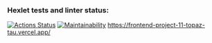 ### Hexlet tests and linter status:
[![Actions Status](https://github.com/ShaganKonstantin/frontend-project-11/actions/workflows/hexlet-check.yml/badge.svg)](https://github.com/ShaganKonstantin/frontend-project-11/actions)
[![Maintainability](https://api.codeclimate.com/v1/badges/7bcded4e108acd4f0941/maintainability)](https://codeclimate.com/github/ShaganKonstantin/frontend-project-11/maintainability)
https://frontend-project-11-topaz-tau.vercel.app/